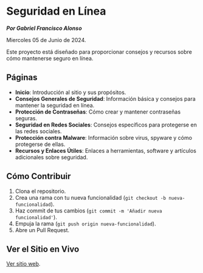 # Seguridad en Línea

***Por Gabriel Francisco Alonso***

Miercoles 05 de Junio de 2024.

Este proyecto está diseñado para proporcionar consejos y recursos sobre cómo mantenerse seguro en línea.

## Páginas

- **Inicio**: Introducción al sitio y sus propósitos.
- **Consejos Generales de Seguridad**: Información básica y consejos para mantener la seguridad en línea.
- **Protección de Contraseñas**: Cómo crear y mantener contraseñas seguras.
- **Seguridad en Redes Sociales**: Consejos específicos para protegerse en las redes sociales.
- **Protección contra Malware**: Información sobre virus, spyware y cómo protegerse de ellas.
- **Recursos y Enlaces Útiles**: Enlaces a herramientas, software y artículos adicionales sobre seguridad.

## Cómo Contribuir

1. Clona el repositorio.
2. Crea una rama con tu nueva funcionalidad (`git checkout -b nueva-funcionalidad`).
3. Haz commit de tus cambios (`git commit -m 'Añadir nueva funcionalidad'`).
4. Empuja la rama (`git push origin nueva-funcionalidad`).
5. Abre un Pull Request.

## Ver el Sitio en Vivo
[Ver sitio web](https://gabrielfrancisco7.github.io/Pagina-web/).